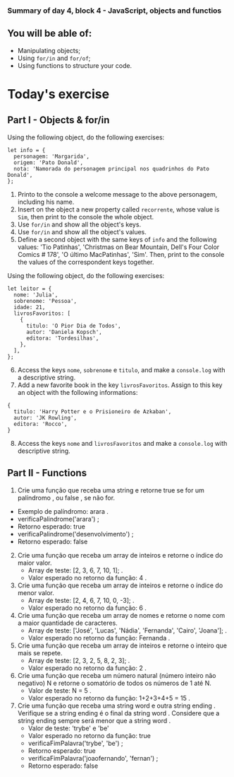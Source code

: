 ### Summary of day 4, block 4 - JavaScript, objects and functios

## You will be able of:

- Manipulating objects;
- Using `for/in` and `for/of`;
- Using functions to structure your code.

# Today's exercise

## Part I - Objects & for/in

Using the following object, do the following exercises:

```
let info = {
  personagem: 'Margarida',
  origem: 'Pato Donald',
  nota: 'Namorada do personagem principal nos quadrinhos do Pato Donald',
};
```

1. Printo to the console a welcome message to the above personagem, including his name.
2. Insert on the object a new property called `recorrente`, whose value is `Sim`, then print to the console the whole object.
3. Use `for/in` and show all the object's keys.
4. Use `for/in` and show all the object's values.
5. Define a second object with the same keys of `info` and the following values:
   'Tio Patinhas', 'Christmas on Bear Mountain, Dell's Four Color Comics # 178', 'O último MacPatinhas', 'Sim'. Then, print to the console the values of the correspondent keys together.

Using the following object, do the following exercises:

```
let leitor = {
  nome: 'Julia',
  sobrenome: 'Pessoa',
  idade: 21,
  livrosFavoritos: [
    {
      titulo: 'O Pior Dia de Todos',
      autor: 'Daniela Kopsch',
      editora: 'Tordesilhas',
    },
  ],
};
```

6. Access the keys `nome`, `sobrenome` e `titulo`, and make a `console.log` with a
   descriptive string.
7. Add a new favorite book in the key `livrosFavoritos`. Assign to this key an object with the following informations:

```
{
  titulo: 'Harry Potter e o Prisioneiro de Azkaban',
  autor: 'JK Rowling',
  editora: 'Rocco',
}
```

8. Access the keys `nome` and `livrosFavoritos` and make a `console.log` with descriptive string.

## Part II - Functions

1. Crie uma função que receba uma string e retorne true se for um palíndromo , ou false , se não for.

- Exemplo de palíndromo: arara .
- verificaPalindrome('arara') ;
- Retorno esperado: true
- verificaPalindrome('desenvolvimento') ;
- Retorno esperado: false

2. Crie uma função que receba um array de inteiros e retorne o índice do maior valor.
   - Array de teste: [2, 3, 6, 7, 10, 1]; .
   - Valor esperado no retorno da função: 4 .
3. Crie uma função que receba um array de inteiros e retorne o índice do menor valor.
   - Array de teste: [2, 4, 6, 7, 10, 0, -3]; .
   - Valor esperado no retorno da função: 6 .
4. Crie uma função que receba um array de nomes e retorne o nome com a maior quantidade de caracteres.
   - Array de teste: ['José', 'Lucas', 'Nádia', 'Fernanda', 'Cairo', 'Joana']; .
   - Valor esperado no retorno da função: Fernanda .
5. Crie uma função que receba um array de inteiros e retorne o inteiro que mais se repete.
   - Array de teste: [2, 3, 2, 5, 8, 2, 3]; .
   - Valor esperado no retorno da função: 2 .
6. Crie uma função que receba um número natural (número inteiro não negativo) N e retorne o somatório de todos os números de 1 até N.
   - Valor de teste: N = 5 .
   - Valor esperado no retorno da função: 1+2+3+4+5 = 15 .
7. Crie uma função que receba uma string word e outra string ending . Verifique se a string ending é o final da string word . Considere que a string ending sempre será menor que a string word .
   - Valor de teste: 'trybe' e 'be'
   - Valor esperado no retorno da função: true
   - verificaFimPalavra('trybe', 'be') ;
   - Retorno esperado: true
   - verificaFimPalavra('joaofernando', 'fernan') ;
   - Retorno esperado: false

